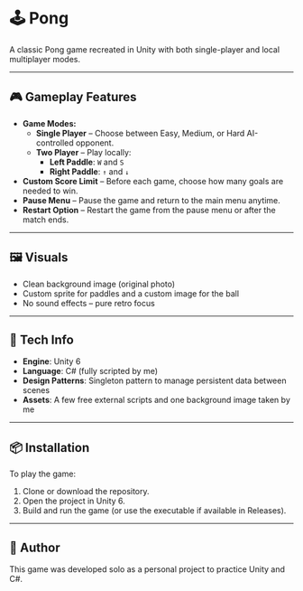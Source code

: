 # 🕹️ Pong

A classic Pong game recreated in Unity with both single-player and local multiplayer modes.

---

## 🎮 Gameplay Features

- **Game Modes:**
  - **Single Player** – Choose between Easy, Medium, or Hard AI-controlled opponent.
  - **Two Player** – Play locally:  
    - **Left Paddle**: `W` and `S`  
    - **Right Paddle**: `↑` and `↓`
- **Custom Score Limit** – Before each game, choose how many goals are needed to win.
- **Pause Menu** – Pause the game and return to the main menu anytime.
- **Restart Option** – Restart the game from the pause menu or after the match ends.

---

## 🖼️ Visuals

- Clean background image (original photo)
- Custom sprite for paddles and a custom image for the ball
- No sound effects – pure retro focus

---

## 🔧 Tech Info

- **Engine**: Unity 6
- **Language**: C# (fully scripted by me)
- **Design Patterns**: Singleton pattern to manage persistent data between scenes
- **Assets**: A few free external scripts and one background image taken by me

---

## 📦 Installation

To play the game:

1. Clone or download the repository.
2. Open the project in Unity 6.
3. Build and run the game (or use the executable if available in Releases).

---

## 👤 Author

This game was developed solo as a personal project to practice Unity and C#.
